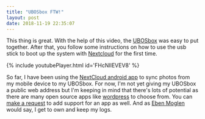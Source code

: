 ```yaml
---
title: "UBOSbox FTW!"
layout: post
date: 2018-11-19 22:35:07
---
```

This thing is great.  With the help of this video, the [UBOSbox](https://indiecomputing.com/) was easy to put together.  After that, you follow some instructions on how to use the usb stick to boot up the system with [Nextcloud](https://nextcloud.com/) for the first time.

{% include youtubePlayer.html id='FHcNIlEVEV8' %}

So far, I have been using the [NextCloud android app](https://play.google.com/store/apps/details?id=com.nextcloud.client) to sync photos from my mobile device to my UBOSbox.  For now, I'm not yet giving my UBOSbox a public web address but I'm keeping in mind that there's lots of potential as there are many open source apps like [wordpress](https://wordpress.org/) to choose from.  You can [make a request](https://github.com/uboslinux/apps-wanted/issues) to add support for an app as well.  And as [Eben Moglen](http://moglen.law.columbia.edu/) would say, I get to own and keep my logs.

